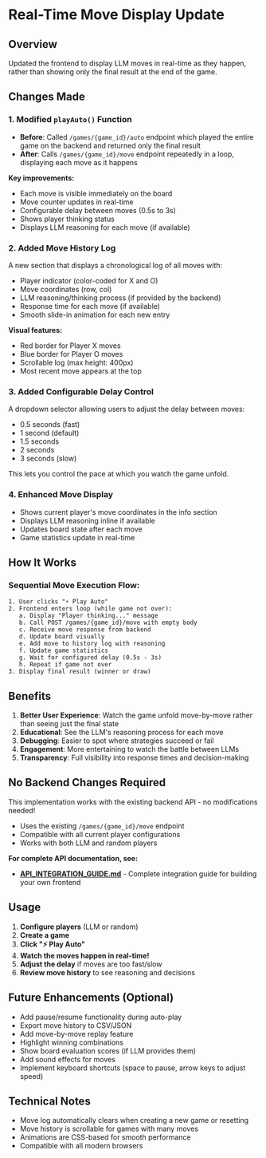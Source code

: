 # Real-Time Move Display Update

## Overview
Updated the frontend to display LLM moves in real-time as they happen, rather than showing only the final result at the end of the game.

## Changes Made

### 1. **Modified `playAuto()` Function**
- **Before**: Called `/games/{game_id}/auto` endpoint which played the entire game on the backend and returned only the final result
- **After**: Calls `/games/{game_id}/move` endpoint repeatedly in a loop, displaying each move as it happens

**Key improvements:**
- Each move is visible immediately on the board
- Move counter updates in real-time
- Configurable delay between moves (0.5s to 3s)
- Shows player thinking status
- Displays LLM reasoning for each move (if available)

### 2. **Added Move History Log**
A new section that displays a chronological log of all moves with:
- Player indicator (color-coded for X and O)
- Move coordinates (row, col)
- LLM reasoning/thinking process (if provided by the backend)
- Response time for each move (if available)
- Smooth slide-in animation for each new entry

**Visual features:**
- Red border for Player X moves
- Blue border for Player O moves
- Scrollable log (max height: 400px)
- Most recent move appears at the top

### 3. **Added Configurable Delay Control**
A dropdown selector allowing users to adjust the delay between moves:
- 0.5 seconds (fast)
- 1 second (default)
- 1.5 seconds
- 2 seconds
- 3 seconds (slow)

This lets you control the pace at which you watch the game unfold.

### 4. **Enhanced Move Display**
- Shows current player's move coordinates in the info section
- Displays LLM reasoning inline if available
- Updates board state after each move
- Game statistics update in real-time

## How It Works

### Sequential Move Execution Flow:
```
1. User clicks "⚡ Play Auto"
2. Frontend enters loop (while game not over):
   a. Display "Player thinking..." message
   b. Call POST /games/{game_id}/move with empty body
   c. Receive move response from backend
   d. Update board visually
   e. Add move to history log with reasoning
   f. Update game statistics
   g. Wait for configured delay (0.5s - 3s)
   h. Repeat if game not over
3. Display final result (winner or draw)
```

## Benefits

1. **Better User Experience**: Watch the game unfold move-by-move rather than seeing just the final state
2. **Educational**: See the LLM's reasoning process for each move
3. **Debugging**: Easier to spot where strategies succeed or fail
4. **Engagement**: More entertaining to watch the battle between LLMs
5. **Transparency**: Full visibility into response times and decision-making

## No Backend Changes Required

This implementation works with the existing backend API - no modifications needed!
- Uses the existing `/games/{game_id}/move` endpoint
- Compatible with all current player configurations
- Works with both LLM and random players

**For complete API documentation, see:**
- **[API_INTEGRATION_GUIDE.md](API_INTEGRATION_GUIDE.md)** - Complete integration guide for building your own frontend

## Usage

1. **Configure players** (LLM or random)
2. **Create a game**
3. **Click "⚡ Play Auto"**
4. **Watch the moves happen in real-time!**
5. **Adjust the delay** if moves are too fast/slow
6. **Review move history** to see reasoning and decisions

## Future Enhancements (Optional)

- Add pause/resume functionality during auto-play
- Export move history to CSV/JSON
- Add move-by-move replay feature
- Highlight winning combinations
- Show board evaluation scores (if LLM provides them)
- Add sound effects for moves
- Implement keyboard shortcuts (space to pause, arrow keys to adjust speed)

## Technical Notes

- Move log automatically clears when creating a new game or resetting
- Move history is scrollable for games with many moves
- Animations are CSS-based for smooth performance
- Compatible with all modern browsers
